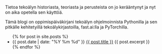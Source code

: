 Tietoa tekoälyn historiasta, teoriasta ja perusteista on jo kerääntynyt ja nyt on aika opetella sen käyttöä.

Tämä blogi on oppimispäiväkirjani tekoälyn ohjelmoinnista Pythonilla ja sen pitkälle kehitetyillä tekoälykirjastoilla, fast.ai:lla ja PyTorchilla.

<ul>
  {% for post in site.posts %}
    <li>
      {{ post.date | date: "%Y %m %d" }}
      <a href="{{ site.baseurl }}/{{ post.url }}">{{ post.title }}</a>
      {{ post.excerpt }}
    </li>
  {% endfor %}
</ul>
